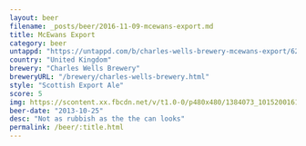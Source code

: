 ```yaml
---
layout: beer
filename: _posts/beer/2016-11-09-mcewans-export.md
title: McEwans Export
category: beer
untappd: "https://untappd.com/b/charles-wells-brewery-mcewans-export/62852"
country: "United Kingdom"
brewery: "Charles Wells Brewery"
breweryURL: "/brewery/charles-wells-brewery.html"
style: "Scottish Export Ale"
score: 5
img: https://scontent.xx.fbcdn.net/v/t1.0-0/p480x480/1384073_10152001619653745_1344996131_n.jpg?oh=2e08f435f327443b754197ad15c9730e&oe=5A271238
beer-date: "2013-10-25"
desc: "Not as rubbish as the the can looks"
permalink: /beer/:title.html
---
```

